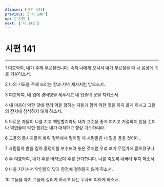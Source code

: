 ```yaml
---
Aliases: [시편 141]
previous: ['시 140']
up: ['시편']
next: ['시 142']
---
```

# 시편 141

***


1 여호와여, 내가 주께 부르짖습니다. 속히 나에게 오셔서 내가 부르짖을 때 내 음성에 귀를 기울이소서. 

2 나의 기도를 주께 드리는 향과 저녁 제사처럼 받으소서. 

3 여호와여, 내 입에 경비병을 세우시고 내 입술의 문을 지키소서. 

4 내 마음이 악한 것에 끌려 악을 행하는 자들과 함께 악한 짓을 하지 않게 하시고 그들의 잔치에 참석하지 않게 하소서. 

5 의로운 자들이 나를 치고 책망할지라도 내가 그것을 좋게 여기고 거절하지 않을 것이나 악인들의 악한 행위는 내가 대적하고 항상 기도하리라. 

6 그들의 통치자들이 바위 절벽에서 떨어질 때 사람들은 내 말을 들을 것이다. 

7 사람들이 밭을 갈아 흙덩이를 부수뜨려 놓은 것처럼 우리 뼈가 무덤가에 흩어졌구나. 

8 주 여호와여, 내가 주를 바라보며 주를 신뢰합니다. 나를 죽도록 내버려 두지 마소서. 

9 나를 지키셔서 악인들의 덫과 함정에 걸려들지 않게 하소서. 

10 그들을 자기 그물에 걸리게 하시고 나는 무사히 피하게 하소서.
